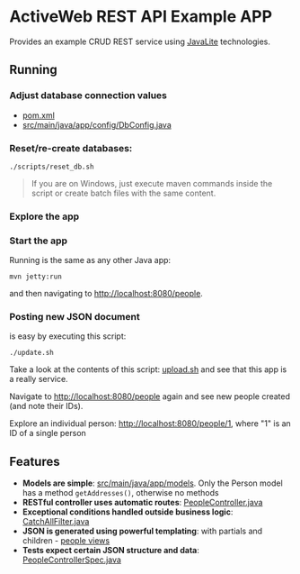 # ActiveWeb REST API Example APP

Provides an example CRUD REST service using [JavaLite](http://javalite.io) technologies. 


## Running

### Adjust database connection values

* [pom.xml](pom.xml)
* [src/main/java/app/config/DbConfig.java](src/main/java/app/config/DbConfig.java)

### Reset/re-create databases:

```
./scripts/reset_db.sh
```

>  If you are on Windows, just execute maven commands inside the script or create batch files with the same content.

### Explore the app

### Start the app

Running is the same as any other Java app:

```
mvn jetty:run
```

and then navigating to [http://localhost:8080/people](http://localhost:8080/people).

### Posting new JSON document

is easy by executing this script:

```
./update.sh
```

Take a look at the contents of this script: [upload.sh](upload.sh) and see that this app is a really service.

Navigate to [http://localhost:8080/people](http://localhost:8080/people) again and see new people created (and note their IDs).

Explore an individual person:
[http://localhost:8080/people/1](http://localhost:8080/people/1), where "1" is an ID of a single person


## Features

* **Models are simple**: [src/main/java/app/models](src/main/java/app/models). Only the Person model
has a method `getAddresses()`, otherwise no methods
* **RESTful controller uses automatic routes**: [PeopleController.java](src/main/java/app/controllers/PeopleController.java)
* **Exceptional conditions handled outside business logic**: [CatchAllFilter.java](src/main/java/app/controllers/CatchAllFilter.java)
* **JSON is generated using powerful templating**: with partials and children - [people views](src/main/webapp/WEB-INF/views/people/)
* **Tests expect certain JSON structure and data**: [PeopleControllerSpec.java](src/test/java/app/controllers/PeopleControllerSpec.java)
